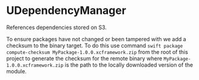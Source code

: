 # UDependencyManager

References dependencies stored on S3. 

To ensure packages have not changed or been tampered with we add a checksum to the binary target. To do this use command `swift package compute-checksum MyPackage-1.0.0.xcframework.zip` from the root of this project to generate the checksum for the remote binary where `MyPackage-1.0.0.xcframework.zip` is the path to the locally downloaded version of the module. 


